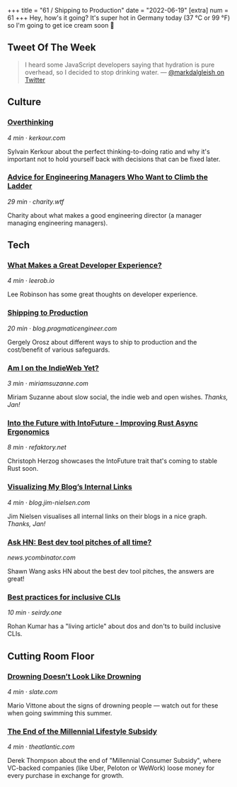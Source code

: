 +++
title = "61 / Shipping to Production"
date = "2022-06-19"
[extra]
num = 61
+++
Hey, how's it going? It's super hot in Germany today (37 °C or 99 °F) so I'm going to get ice cream soon 🍦

## Tweet Of The Week
> I heard some JavaScript developers saying that hydration is pure overhead, so I decided to stop drinking water.
> — [@markdalgleish on Twitter](https://twitter.com/markdalgleish/status/1538001201811271680)

## Culture
### [Overthinking](https://kerkour.com/overthinking)
_4 min · kerkour.com_

Sylvain Kerkour about the perfect thinking-to-doing ratio and why it's important not to hold yourself back with decisions that can be fixed later.

### [Advice for Engineering Managers Who Want to Climb the Ladder](https://charity.wtf/2022/06/13/advice-for-engineering-managers-who-want-to-climb-the-ladder/)
_29 min · charity.wtf_

Charity about what makes a good engineering director (a manager managing engineering managers).

## Tech
### [What Makes a Great Developer Experience?](https://leerob.io/blog/developer-experience-examples)
_4 min · leerob.io_

Lee Robinson has some great thoughts on developer experience.

### [Shipping to Production](https://blog.pragmaticengineer.com/shipping-to-production/)
_20 min · blog.pragmaticengineer.com_

Gergely Orosz about different ways to ship to production and the cost/benefit of various safeguards.

### [Am I on the IndieWeb Yet?](https://www.miriamsuzanne.com/2022/06/04/indiweb/)
_3 min · miriamsuzanne.com_

Miriam Suzanne about slow social, the indie web and open wishes. _Thanks, Jan!_

### [Into the Future with IntoFuture - Improving Rust Async Ergonomics](https://refaktory.net/blog/posts/into-the-future-with-intofuture-improving-rust-async-ergonomics)
_8 min · refaktory.net_

Christoph Herzog showcases the IntoFuture trait that's coming to stable Rust soon.

### [Visualizing My Blog’s Internal Links](https://blog.jim-nielsen.com/2022/visualizing-my-blogs-links/)
_4 min · blog.jim-nielsen.com_

Jim Nielsen visualises all internal links on their blogs in a nice graph. _Thanks, Jan!_

### [Ask HN: Best dev tool pitches of all time?](https://news.ycombinator.com/item?id=31782200)
_news.ycombinator.com_

Shawn Wang asks HN about the best dev tool pitches, the answers are great!

### [Best practices for inclusive CLIs](https://seirdy.one/posts/2022/06/10/cli-best-practices/)
_10 min · seirdy.one_

Rohan Kumar has a "living article" about dos and don'ts to build inclusive CLIs.

## Cutting Room Floor

### [Drowning Doesn’t Look Like Drowning](https://slate.com/technology/2013/06/rescuing-drowning-children-how-to-know-when-someone-is-in-trouble-in-the-water.html)
_4 min · slate.com_

Mario Vittone about the signs of drowning people — watch out for these when going swimming this summer.

### [The End of the Millennial Lifestyle Subsidy](https://www.theatlantic.com/newsletters/archive/2022/06/uber-ride-share-prices-high-inflation/661250/)
_4 min · theatlantic.com_

Derek Thompson about the end of "Millennial Consumer Subsidy", where VC-backed companies (like Uber, Peloton or WeWork) loose money for every purchase in exchange for growth.